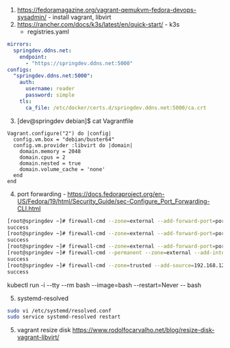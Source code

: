 1. https://fedoramagazine.org/vagrant-qemukvm-fedora-devops-sysadmin/ - install vagrant, libvirt
2. https://rancher.com/docs/k3s/latest/en/quick-start/ - k3s
    - registries.yaml
```yaml
mirrors:
  springdev.ddns.net:
    endpoint:
      - "https://springdev.ddns.net:5000"
configs:
  "springdev.ddns.net:5000":
    auth:
      username: reader
      password: simple
    tls:
      ca_file: /etc/docker/certs.d/springdev.ddns.net:5000/ca.crt
```

3. [dev@springdev debian]$ cat Vagrantfile 
```
Vagrant.configure("2") do |config|
  config.vm.box = "debian/buster64"
  config.vm.provider :libvirt do |domain|
    domain.memory = 2048
    domain.cpus = 2
    domain.nested = true
    domain.volume_cache = 'none'
  end
end
```

4. port forwarding - https://docs.fedoraproject.org/en-US/Fedora/19/html/Security_Guide/sec-Configure_Port_Forwarding-CLI.html
```bash
[root@springdev ~]# firewall-cmd --zone=external --add-forward-port=port=6443:proto=tcp:toaddr=192.168.122.235 --permanent
success
[root@springdev ~]# firewall-cmd --zone=external --add-forward-port=port=443:proto=tcp:toaddr=192.168.122.235 --permanent
success
[root@springdev ~]# firewall-cmd --zone=external --add-forward-port=port=80:proto=tcp:toaddr=192.168.122.235 --permanent
[root@springdev ~]# firewall-cmd --permanent --zone=external --add-interface=wlp2s0
success
[root@springdev ~]# firewall-cmd --zone=trusted --add-source=192.168.122.235/24
success
```



kubectl run -i --tty --rm bash --image=bash --restart=Never -- bash

5. systemd-resolved 
```bash
sudo vi /etc/systemd/resolved.conf
sudo service systemd-resolved restart
```


5. vagrant resize disk https://www.rodolfocarvalho.net/blog/resize-disk-vagrant-libvirt/